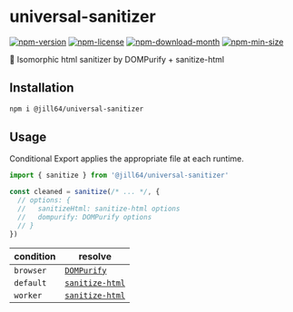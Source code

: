 <!----- BEGIN GHOST DOCS HEADER ----->

# universal-sanitizer

[![npm-version](https://img.shields.io/npm/v/@jill64/universal-sanitizer)](https://npmjs.com/package/@jill64/universal-sanitizer) [![npm-license](https://img.shields.io/npm/l/@jill64/universal-sanitizer)](https://npmjs.com/package/@jill64/universal-sanitizer) [![npm-download-month](https://img.shields.io/npm/dm/@jill64/universal-sanitizer)](https://npmjs.com/package/@jill64/universal-sanitizer) [![npm-min-size](https://img.shields.io/bundlephobia/min/@jill64/universal-sanitizer)](https://npmjs.com/package/@jill64/universal-sanitizer)

💎 Isomorphic html sanitizer by DOMPurify + sanitize-html

<!----- END GHOST DOCS HEADER ----->

## Installation

```sh
npm i @jill64/universal-sanitizer
```

## Usage

Conditional Export applies the appropriate file at each runtime.

```js
import { sanitize } from '@jill64/universal-sanitizer'

const cleaned = sanitize(/* ... */, {
  // options: {
  //   sanitizeHtml: sanitize-html options
  //   dompurify: DOMPurify options
  // }
})
```

| condition | resolve                                                                  |
| --------- | ------------------------------------------------------------------------ |
| `browser` | [`DOMPurify`](https://github.com/cure53/DOMPurify#readme)                |
| `default` | [`sanitize-html`](https://github.com/apostrophecms/sanitize-html#readme) |
| `worker`  | [`sanitize-html`](https://github.com/apostrophecms/sanitize-html#readme) |

